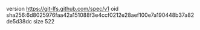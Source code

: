 version https://git-lfs.github.com/spec/v1
oid sha256:6d8025976faa42a151088f3e4ccf0212e28aef100e7a190448b37a82de5d38dc
size 522
